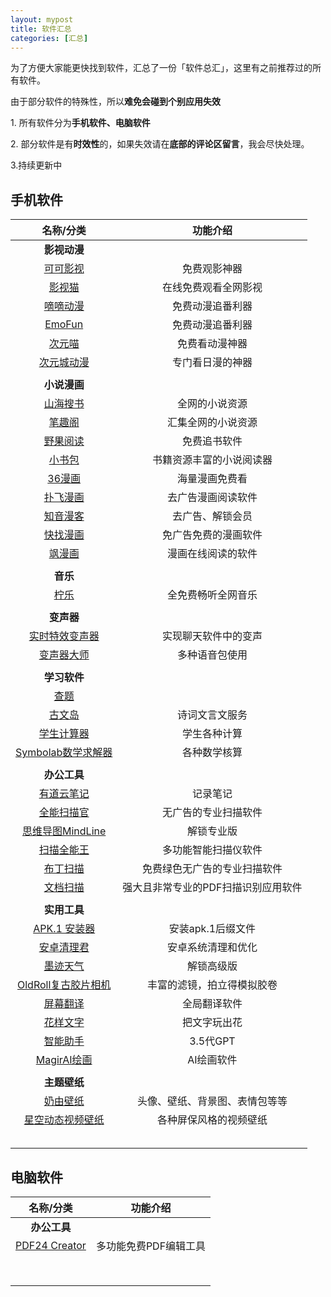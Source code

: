 ```yaml
---
layout: mypost
title: 软件汇总
categories: [汇总]
---
```


为了方便大家能更快找到软件，汇总了一份「软件总汇」，这里有之前推荐过的所有软件。

由于部分软件的特殊性，所以**难免会碰到个别应用失效**

1\. 所有软件分为**手机软件、电脑软件**

2\. 部分软件是有**时效性**的，如果失效请在**底部的评论区留言**，我会尽快处理。  

3\.持续更新中

## 手机软件


| **名称/分类** | **功能介绍** |
|:-:|:--------:|
| **影视动漫** ||
| [可可影视](https://mp.weixin.qq.com/s/XMTP2Fb79Sup7JCtblEx0A) |免费观影神器|
| [影视猫](https://mp.weixin.qq.com/s/IpBCpIhcgJZYPPuGJ-4vBg) | 在线免费观看全网影视 |
| [嘀嘀动漫](https://mp.weixin.qq.com/s/xgCHIuDR0GfLXpi1OIFwbw) | 免费动漫追番利器 |
| [EmoFun](https://mp.weixin.qq.com/s/UGhA15u-3Zkq9epLZKcRDQ) | 免费动漫追番利器 |
| [次元喵](https://mp.weixin.qq.com/s/9uUCpWWFYkYzS7PHhtR_DA) | 免费看动漫神器 |
| [次元城动漫](https://mp.weixin.qq.com/s/BYnkL4-WEZOCg3mOD1MVTQ) | 专门看日漫的神器 |
|  |  |
| **小说漫画** |  |
| [山海搜书](https://mp.weixin.qq.com/s/1k36jhzLW2tfyY5sLVfBJQ) | 全网的小说资源 |
| [笔趣阁](https://mp.weixin.qq.com/s/p-hltuhM6vNSR8sq5QslIg) | 汇集全网的小说资源 |
| [野果阅读](https://mp.weixin.qq.com/s/sD9yAIUaodmUkILdXPjmBg) | 免费追书软件 |
| [小书包](https://mp.weixin.qq.com/s/4xKmIfLf4RFPNuU8SuIs4Q) | 书籍资源丰富的小说阅读器 |
| [36漫画](https://mp.weixin.qq.com/s/VcC9hLontey44TJ2JYd-CA) | 海量漫画免费看 |
| [扑飞漫画](https://mp.weixin.qq.com/s/NcOWqqg5GGNd7bp5RbO34g) | 去广告漫画阅读软件 |
| [知音漫客](https://mp.weixin.qq.com/s/OE0o3_tSW29zvbmL4XK1AQ) | 去广告、解锁会员 |
| [快找漫画](https://mp.weixin.qq.com/s/_TFvUe82vluWZJJbCnWlJA) | 免广告免费的漫画软件 |
| [飒漫画](https://mp.weixin.qq.com/s/xyMu3f_NZkr7S2fVRkPkaQ) | 漫画在线阅读的软件 |
|  |  |
| **音乐** |  |
| [柠乐](https://mp.weixin.qq.com/s/ykIumjr9Fb-zCYiy3_Qt4A) | 全免费畅听全网音乐 |
|  |  |
| **变声器** | |
| [实时特效变声器](https://mp.weixin.qq.com/s/VVmqeKLMQ5XPPqTiv_2AOw) | 实现聊天软件中的变声 |
| [变声器大师](https://mp.weixin.qq.com/s/O6i08Onu5xtAmpKnw4eTow) | 多种语音包使用 |
| | |
| **学习软件** |  |
| [查题](https://mp.weixin.qq.com/s?__biz=MzAxMDMxMDE4NA==&mid=2247483712&idx=1&sn=8bf6a7cd45afa3c710b5b215729febcd&chksm=9b530607ac248f113c45592ca64f09d79a1dd93e4297ba96241399086d2f4f77b353a8a0e16f#rd) |  |
| [古文岛](https://mp.weixin.qq.com/s/NMbFRyzLT4sUtEwWw0THbQ) | 诗词文言文服务 |
| [学生计算器](https://mp.weixin.qq.com/s/I4Vj7fMoeXMPB3E8oWcVBg) | 学生各种计算 |
| [Symbolab数学求解器](https://mp.weixin.qq.com/s/EJ9kucoTJsfwWD4YV-fGRA) | 各种数学核算 |
|  | |
| **办公工具** | |
| [有道云笔记](https://mp.weixin.qq.com/s/wNfplGgZjXpNa1MzhmfKvw) | 记录笔记 |
| [全能扫描官](https://mp.weixin.qq.com/s/yGU53TlGAvU2AizrSEhcyQ) | 无广告的专业扫描软件 |
| [思维导图MindLine](https://mp.weixin.qq.com/s/twQa3dpGWJluwTQ_3U_apg) | 解锁专业版 |
| [扫描全能王](https://mp.weixin.qq.com/s/Kw0VSHKxIibldhrbhWojwQ) | 多功能智能扫描仪软件 |
| [布丁扫描](https://mp.weixin.qq.com/s/HAQjEpllx81ybW17vmsPYA) | 免费绿色无广告的专业扫描软件 |
| [文档扫描](https://mp.weixin.qq.com/s/h9eB72w3iJhMRh8bZFM51A) | 强大且非常专业的PDF扫描识别应用软件 |
|  |  |
| **实用工具** |  |
| [APK.1 安装器](https://mp.weixin.qq.com/s/aRhzGYmBWg5qE-16Zc_MWA) | 安装apk.1后缀文件 |
| [安卓清理君](https://mp.weixin.qq.com/s/I3MSq5nVdAgyZSbDNrQCEg) | 安卓系统清理和优化 |
| [墨迹天气](https://mp.weixin.qq.com/s/oPy-40tU4oiuEFpOqkOHKQ) | 解锁高级版 |
| [OldRoll复古胶片相机](https://mp.weixin.qq.com/s/MYVi7uRv8zWX12W1QEysvg) | 丰富的滤镜，拍立得模拟胶卷 |
| [屏幕翻译](https://mp.weixin.qq.com/s/_lEt8JLTEnA1fNAP1uzk4w) | 全局翻译软件 |
| [花样文字](https://mp.weixin.qq.com/s/MgK-RHNVh8BT2fkFIA7i0Q) | 把文字玩出花 |
| [智能助手](https://mp.weixin.qq.com/s/ATB7FavuSyOA2IWTwyIm2Q) | 3.5代GPT |
| [MagirAI绘画](https://mp.weixin.qq.com/s/N2gz-Ivfr8TNE5zNVT9aWQ) | AI绘画软件 |
|  | |
| **主题壁纸** | |
| [奶由壁纸](https://mp.weixin.qq.com/s/Y3YJlr6b_lK7s2Z50TK1uA) | 头像、壁纸、背景图、表情包等等 |
| [星空动态视频壁纸](https://mp.weixin.qq.com/s/V9HrhdCVssUebB9u4ixCbg) | 各种屏保风格的视频壁纸 |
|  | |
|  | |
|  | |
|  | |
|  | |

## 电脑软件

| **名称/分类** | **功能介绍** |
|:-:|:--------:|
| **办公工具** |  |
| [PDF24 Creator](https://mp.weixin.qq.com/s/NoZrztHm__IUaYmy2iXP1g) | 多功能免费PDF编辑工具 |
|                                                              |                       |
|                                                              |                       |
|                                                              |                       |
|                                                              |                       |
|                                                              |                       |
|                                                              |                       |
|                                                              |                       |
|                                                              |                       |

